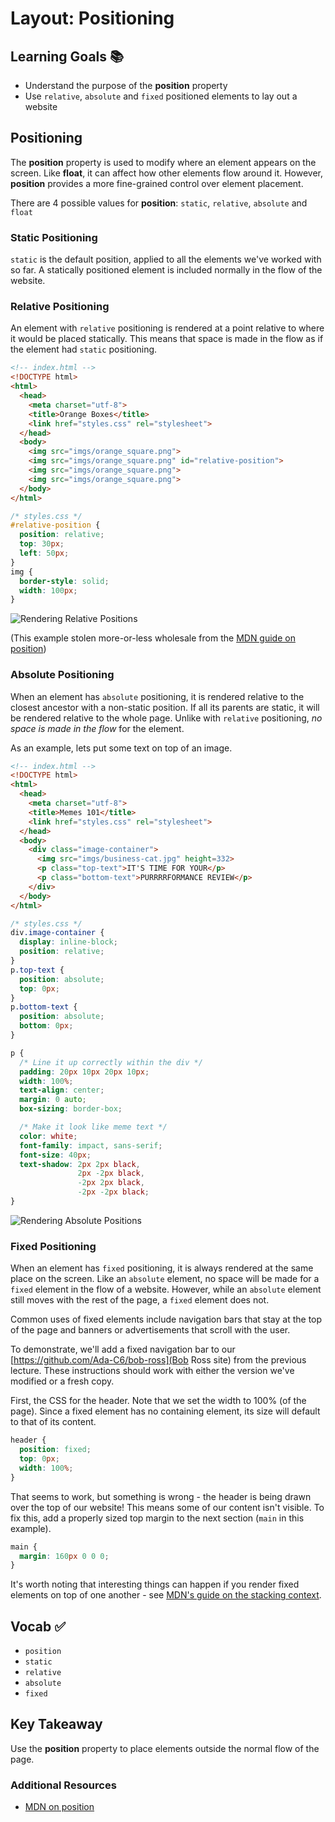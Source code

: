 # Layout: Positioning

## Learning Goals 📚
- Understand the purpose of the __position__ property
- Use `relative`, `absolute` and `fixed` positioned elements to lay out a website

## Positioning
The __position__ property is used to modify where an element appears on the screen. Like __float__, it can affect how other elements flow around it. However, __position__ provides a more fine-grained control over element placement.

There are 4 possible values for __position__: `static`, `relative`, `absolute` and `float`

### Static Positioning
`static` is the default position, applied to all the elements we've worked with so far. A statically positioned element is included normally in the flow of the website.

### Relative Positioning
An element with `relative` positioning is rendered at a point relative to where it would be placed statically. This means that space is made in the flow as if the element had `static` positioning.

```HTML
<!-- index.html -->
<!DOCTYPE html>
<html>
  <head>
    <meta charset="utf-8">
    <title>Orange Boxes</title>
    <link href="styles.css" rel="stylesheet">
  </head>
  <body>
    <img src="imgs/orange_square.png">
    <img src="imgs/orange_square.png" id="relative-position">
    <img src="imgs/orange_square.png">
    <img src="imgs/orange_square.png">
  </body>
</html>
```

```css
/* styles.css */
#relative-position {
  position: relative;
  top: 30px;
  left: 50px;
}
img {
  border-style: solid;
  width: 100px;
}
```

![Rendering Relative Positions](https://github.com/droberts-ada/textbook-curriculum/blob/positioning/05-html-css/imgs/relative_position.png "Rendering Relative Positions")

(This example stolen more-or-less wholesale from the [MDN guide on position](https://developer.mozilla.org/en-US/docs/Web/CSS/position#Relative_positioning))

### Absolute Positioning
When an element has `absolute` positioning, it is rendered relative to the closest ancestor with a non-static position. If all its parents are static, it will be rendered relative to the whole page. Unlike with `relative` positioning, *no space is made in the flow* for the element.

As an example, lets put some text on top of an image.

```html
<!-- index.html -->
<!DOCTYPE html>
<html>
  <head>
    <meta charset="utf-8">
    <title>Memes 101</title>
    <link href="styles.css" rel="stylesheet">
  </head>
  <body>
    <div class="image-container">
      <img src="imgs/business-cat.jpg" height=332>
      <p class="top-text">IT'S TIME FOR YOUR</p>
      <p class="bottom-text">PURRRRFORMANCE REVIEW</p>
    </div>
  </body>
</html>
```

```css
/* styles.css */
div.image-container {
  display: inline-block;
  position: relative;
}
p.top-text {
  position: absolute;
  top: 0px;
}
p.bottom-text {
  position: absolute;
  bottom: 0px;
}

p {
  /* Line it up correctly within the div */
  padding: 20px 10px 20px 10px;
  width: 100%;
  text-align: center;
  margin: 0 auto;
  box-sizing: border-box;

  /* Make it look like meme text */
  color: white;
  font-family: impact, sans-serif;
  font-size: 40px;
  text-shadow: 2px 2px black,
               2px -2px black,
               -2px 2px black,
               -2px -2px black;
}
```

![Rendering Absolute Positions](https://github.com/droberts-ada/textbook-curriculum/blob/positioning/05-html-css/imgs/absolute_position.png "Rendering Absolute Positions")

### Fixed Positioning
When an element has `fixed` positioning, it is always rendered at the same place on the screen. Like an `absolute` element, no space will be made for a `fixed` element in the flow of a website. However, while an `absolute` element still moves with the rest of the page, a `fixed` element does not.

Common uses of fixed elements include navigation bars that stay at the top of the page and banners or advertisements that scroll with the user.

To demonstrate, we'll add a fixed navigation bar to our [https://github.com/Ada-C6/bob-ross](Bob Ross site) from the previous lecture. These instructions should work with either the version we've modified or a fresh copy.

First, the CSS for the header. Note that we set the width to 100% (of the page). Since a fixed element has no containing element, its size will default to that of its content.

```css
header {
  position: fixed;
  top: 0px;
  width: 100%;
}
```

That seems to work, but something is wrong - the header is being drawn over the top of our website! This means some of our content isn't visible. To fix this, add a properly sized top margin to the next section (`main` in this example).

```css
main {
  margin: 160px 0 0 0;
}
```

It's worth noting that interesting things can happen if you render fixed elements on top of one another - see [MDN's guide on the stacking context](https://developer.mozilla.org/en-US/docs/Web/CSS/CSS_Positioning/Understanding_z_index/The_stacking_context).

## Vocab ✅
- `position`
- `static`
- `relative`
- `absolute`
- `fixed`

## Key Takeaway
Use the __position__ property to place elements outside the normal flow of the page.

### Additional Resources
- [MDN on position](https://developer.mozilla.org/en-US/docs/Web/CSS/position)

